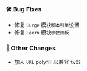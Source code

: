 ### 🛠️ Bug Fixes
  * 修复 `Surge` 模块`脚本引擎`设置
  * 修复 `Egern` 模块`参数面板`

### 🔄 Other Changes
  * 加入 `URL` polyfill 以兼容 `tvOS`
